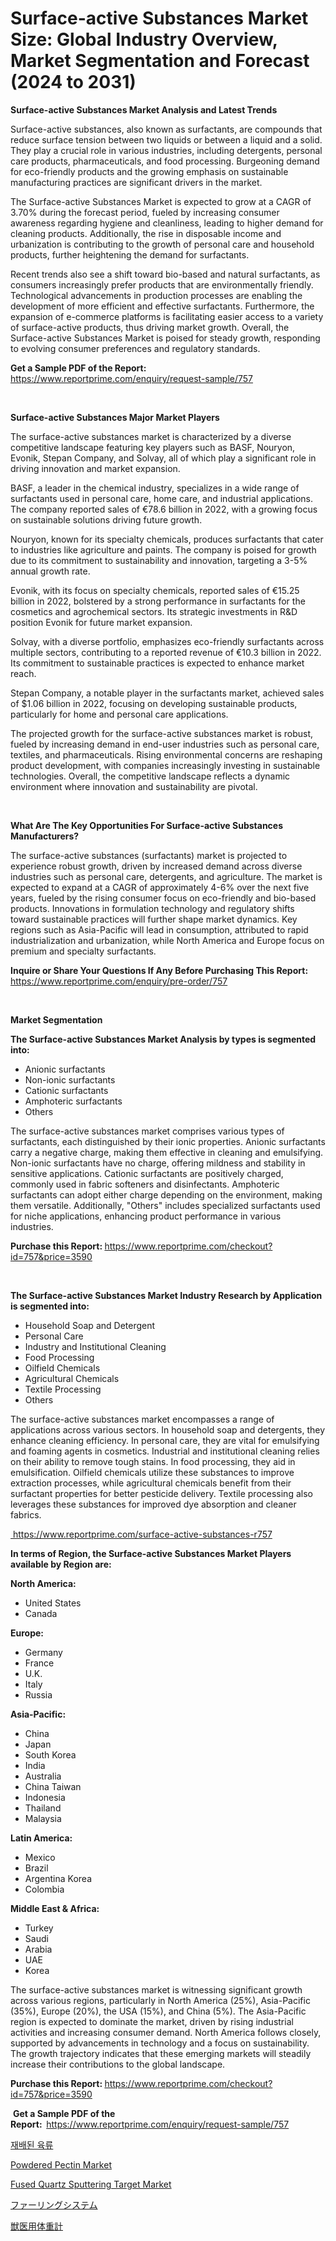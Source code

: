 <p><h1>Surface-active Substances Market Size: Global Industry Overview, Market Segmentation and Forecast (2024 to 2031)</h1></p><p><strong>Surface-active Substances Market Analysis and Latest Trends</strong></p>
<p><p>Surface-active substances, also known as surfactants, are compounds that reduce surface tension between two liquids or between a liquid and a solid. They play a crucial role in various industries, including detergents, personal care products, pharmaceuticals, and food processing. Burgeoning demand for eco-friendly products and the growing emphasis on sustainable manufacturing practices are significant drivers in the market.</p><p>The Surface-active Substances Market is expected to grow at a CAGR of 3.70% during the forecast period, fueled by increasing consumer awareness regarding hygiene and cleanliness, leading to higher demand for cleaning products. Additionally, the rise in disposable income and urbanization is contributing to the growth of personal care and household products, further heightening the demand for surfactants.</p><p>Recent trends also see a shift toward bio-based and natural surfactants, as consumers increasingly prefer products that are environmentally friendly. Technological advancements in production processes are enabling the development of more efficient and effective surfactants. Furthermore, the expansion of e-commerce platforms is facilitating easier access to a variety of surface-active products, thus driving market growth. Overall, the Surface-active Substances Market is poised for steady growth, responding to evolving consumer preferences and regulatory standards.</p></p>
<p><strong>Get a Sample PDF of the Report:&nbsp;</strong> <a href="https://www.reportprime.com/enquiry/request-sample/757">https://www.reportprime.com/enquiry/request-sample/757</a></p>
<p>&nbsp;</p>
<p><strong>Surface-active Substances Major Market Players</strong></p>
<p><p>The surface-active substances market is characterized by a diverse competitive landscape featuring key players such as BASF, Nouryon, Evonik, Stepan Company, and Solvay, all of which play a significant role in driving innovation and market expansion.</p><p>BASF, a leader in the chemical industry, specializes in a wide range of surfactants used in personal care, home care, and industrial applications. The company reported sales of €78.6 billion in 2022, with a growing focus on sustainable solutions driving future growth.</p><p>Nouryon, known for its specialty chemicals, produces surfactants that cater to industries like agriculture and paints. The company is poised for growth due to its commitment to sustainability and innovation, targeting a 3-5% annual growth rate.</p><p>Evonik, with its focus on specialty chemicals, reported sales of €15.25 billion in 2022, bolstered by a strong performance in surfactants for the cosmetics and agrochemical sectors. Its strategic investments in R&D position Evonik for future market expansion.</p><p>Solvay, with a diverse portfolio, emphasizes eco-friendly surfactants across multiple sectors, contributing to a reported revenue of €10.3 billion in 2022. Its commitment to sustainable practices is expected to enhance market reach.</p><p>Stepan Company, a notable player in the surfactants market, achieved sales of $1.06 billion in 2022, focusing on developing sustainable products, particularly for home and personal care applications.</p><p>The projected growth for the surface-active substances market is robust, fueled by increasing demand in end-user industries such as personal care, textiles, and pharmaceuticals. Rising environmental concerns are reshaping product development, with companies increasingly investing in sustainable technologies. Overall, the competitive landscape reflects a dynamic environment where innovation and sustainability are pivotal.</p></p>
<p>&nbsp;</p>
<p><strong>What Are The Key Opportunities For Surface-active Substances Manufacturers?</strong></p>
<p><p>The surface-active substances (surfactants) market is projected to experience robust growth, driven by increased demand across diverse industries such as personal care, detergents, and agriculture. The market is expected to expand at a CAGR of approximately 4-6% over the next five years, fueled by the rising consumer focus on eco-friendly and bio-based products. Innovations in formulation technology and regulatory shifts toward sustainable practices will further shape market dynamics. Key regions such as Asia-Pacific will lead in consumption, attributed to rapid industrialization and urbanization, while North America and Europe focus on premium and specialty surfactants.</p></p>
<p><strong>Inquire or Share Your Questions If Any Before Purchasing This Report:</strong> <a href="https://www.reportprime.com/enquiry/pre-order/757">https://www.reportprime.com/enquiry/pre-order/757</a></p>
<p>&nbsp;</p>
<p><strong>Market Segmentation</strong></p>
<p><strong>The Surface-active Substances Market Analysis by types is segmented into:</strong></p>
<p><ul><li>Anionic surfactants</li><li>Non-ionic surfactants</li><li>Cationic surfactants</li><li>Amphoteric surfactants</li><li>Others</li></ul></p>
<p><p>The surface-active substances market comprises various types of surfactants, each distinguished by their ionic properties. Anionic surfactants carry a negative charge, making them effective in cleaning and emulsifying. Non-ionic surfactants have no charge, offering mildness and stability in sensitive applications. Cationic surfactants are positively charged, commonly used in fabric softeners and disinfectants. Amphoteric surfactants can adopt either charge depending on the environment, making them versatile. Additionally, "Others" includes specialized surfactants used for niche applications, enhancing product performance in various industries.</p></p>
<p><strong>Purchase this Report:&nbsp;</strong><a href="https://www.reportprime.com/checkout?id=757&price=3590">https://www.reportprime.com/checkout?id=757&price=3590</a></p>
<p>&nbsp;</p>
<p><strong>The Surface-active Substances Market Industry Research by Application is segmented into:</strong></p>
<p><ul><li>Household Soap and Detergent</li><li>Personal Care</li><li>Industry and Institutional Cleaning</li><li>Food Processing</li><li>Oilfield Chemicals</li><li>Agricultural Chemicals</li><li>Textile Processing</li><li>Others</li></ul></p>
<p><p>The surface-active substances market encompasses a range of applications across various sectors. In household soap and detergents, they enhance cleaning efficiency. In personal care, they are vital for emulsifying and foaming agents in cosmetics. Industrial and institutional cleaning relies on their ability to remove tough stains. In food processing, they aid in emulsification. Oilfield chemicals utilize these substances to improve extraction processes, while agricultural chemicals benefit from their surfactant properties for better pesticide delivery. Textile processing also leverages these substances for improved dye absorption and cleaner fabrics.</p></p>
<p><a href="https://www.reportprime.com/surface-active-substances-r757">&nbsp;https://www.reportprime.com/surface-active-substances-r757</a></p>
<p><strong>In terms of Region, the Surface-active Substances Market Players available by Region are:</strong></p>
<p>
    <p> <strong> North America: </strong>
        <ul>
            <li>United States</li>
            <li>Canada</li>
        </ul>
        </p> 
    <p> <strong> Europe: </strong>
        <ul>
            <li>Germany</li>
            <li>France</li>
            <li>U.K.</li>
            <li>Italy</li>
            <li>Russia</li>
        </ul>
        </p> 
    <p> <strong> Asia-Pacific: </strong>
        <ul>
            <li>China</li>
            <li>Japan</li>
            <li>South Korea</li>
            <li>India</li>
            <li>Australia</li>
            <li>China Taiwan</li>
            <li>Indonesia</li>
            <li>Thailand</li>
            <li>Malaysia</li>
        </ul>
        </p> 
    <p> <strong> Latin America: </strong>
        <ul>
            <li>Mexico</li>
            <li>Brazil</li>
            <li>Argentina Korea</li>
            <li>Colombia</li>
        </ul>
        </p> 
    <p> <strong> Middle East & Africa: </strong>
        <ul>
            <li>Turkey</li>
            <li>Saudi</li>
            <li>Arabia</li>
            <li>UAE</li>
            <li>Korea</li>
        </ul>
    </p>
    </p>
<p><p>The surface-active substances market is witnessing significant growth across various regions, particularly in North America (25%), Asia-Pacific (35%), Europe (20%), the USA (15%), and China (5%). The Asia-Pacific region is expected to dominate the market, driven by rising industrial activities and increasing consumer demand. North America follows closely, supported by advancements in technology and a focus on sustainability. The growth trajectory indicates that these emerging markets will steadily increase their contributions to the global landscape.</p></p>
<p><strong>Purchase this Report: </strong><a href="https://www.reportprime.com/checkout?id=757&price=3590">https://www.reportprime.com/checkout?id=757&price=3590</a></p>
<p>&nbsp;<strong>Get a Sample PDF of the Report:&nbsp;&nbsp;</strong><a href="https://www.reportprime.com/enquiry/request-sample/757">https://www.reportprime.com/enquiry/request-sample/757</a></p>
<p><strong></strong></p>
<p><p><a href="https://medium.com/@marielesch2023/%ED%98%81%EC%8B%A0%EC%9D%98-%EB%AF%B8%EB%9E%98-%EA%B8%80%EB%A1%9C%EB%B2%8C-%EB%B0%B0%EC%96%91%EC%9C%A1-%EC%8B%9C%EC%9E%A5%EC%9D%98-%EC%84%B1%EC%9E%A5%EA%B3%BC-%EA%B8%B0%ED%9A%8C-2024-2031-457bc31284b6">재배된 육류</a></p><p><a href="https://issuu.com/reportprime-2/docs/powdered-pectin-market-size-2030.pp_88bb36ccbc18b0">Powdered Pectin Market</a></p><p><a href="https://medium.com/@yvonnecrona/fused-quartz-sputtering-target-market-investigation-industry-evolution-and-forecast-till-2031-b320c7a2fb8c">Fused Quartz Sputtering Target Market</a></p><p><a href="https://medium.com/@gordonjast2023/%E3%83%95%E3%83%A9%E3%83%BC%E3%83%8B%E3%83%B3%E3%82%B0%E3%82%B7%E3%82%B9%E3%83%86%E3%83%A0%E5%B8%82%E5%A0%B4%E3%81%AE%E3%83%9E%E3%83%83%E3%83%94%E3%83%B3%E3%82%B0-%E3%83%88%E3%83%AC%E3%83%B3%E3%83%89-%E8%AA%B2%E9%A1%8C-%E3%81%9D%E3%81%97%E3%81%A6%E3%83%96%E3%83%AC%E3%83%BC%E3%82%AF%E3%82%B9%E3%83%AB%E3%83%BC-2024%E5%B9%B4-2031%E5%B9%B4-27bb5152c668">ファーリングシステム</a></p><p><a href="https://medium.com/@maudabbott7/%E7%8D%A3%E5%8C%BB%E7%94%A8%E4%BD%93%E9%87%8D%E8%A8%88%E5%B8%82%E5%A0%B4%E3%81%AE%E3%83%88%E3%83%AC%E3%83%B3%E3%83%89%E3%81%A8%E5%88%86%E6%9E%90-%E5%B0%86%E6%9D%A5%E3%81%AE%E6%88%90%E9%95%B7%E3%81%AE%E6%A9%9F%E4%BC%9A%E3%81%A8%E8%AA%B2%E9%A1%8C-2024%E5%B9%B4-2031%E5%B9%B4-c8bb6c248242">獣医用体重計</a></p></p>